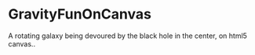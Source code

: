 # GravityFunOnCanvas
 A rotating galaxy being devoured by the black hole in the center, on html5 canvas..
